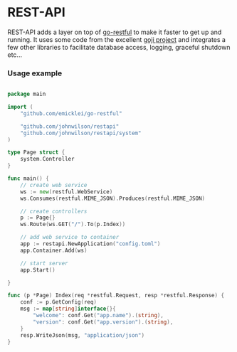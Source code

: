 REST-API
========

REST-API adds a layer on top of [go-restful](https://github.com/emicklei/go-restful) to make it faster to get up and running. It uses some code from the excellent [goji project](https://github.com/zenazn/goji) and integrates a few other libraries to facilitate database access, logging, graceful shutdown etc...

### Usage example

```Go

package main

import (
	"github.com/emicklei/go-restful"

	"github.com/johnwilson/restapi"
	"github.com/johnwilson/restapi/system"
)

type Page struct {
	system.Controller
}

func main() {
	// create web service
	ws := new(restful.WebService)
	ws.Consumes(restful.MIME_JSON).Produces(restful.MIME_JSON)

	// create controllers
	p := Page{}
	ws.Route(ws.GET("/").To(p.Index))

	// add web service to container
	app := restapi.NewApplication("config.toml")
	app.Container.Add(ws)

	// start server
	app.Start()

}

func (p *Page) Index(req *restful.Request, resp *restful.Response) {
	conf := p.GetConfig(req)
	msg := map[string]interface{}{
		"welcome": conf.Get("app.name").(string),
		"version": conf.Get("app.version").(string),
	}
	resp.WriteJson(msg, "application/json")
}

```